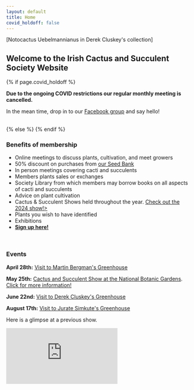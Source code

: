 ```yaml
---
layout: default
title: Home
covid_holdoff: false
---
```

<section class="clearfix index">
    <div id="index_banner">
    </div>
   <div class="credits">
       [Notocactus Uebelmannianus in Derek Cluskey's collection] 
    </div>
    <h2 class="index_header">
        Welcome to the Irish Cactus and Succulent Society Website
    </h2>
</section>

<!-- Calendar -->
<section class="timetable clearfix">
    <div class="container">
        {% if page.covid_holdoff %}
        <strong><p class="center">
            Due to the ongoing COVID restrictions our regular monthly meeting is cancelled.
        </p></strong>
        <p class="center">
            In the mean time, drop in to our <a href="{{ site.facebook_group_url }}" target="_blank">Facebook group</a> and say hello!
        </p>
        <br />
        {% else %}
<!--        <p class="center" style="margin-top:-10px; font-size:1.7em;">
           <strong>ANNUAL PLANT SALE</strong>
        </p>
        <p class="center" style="font-size:1.2em;">
            <strong>Our next meeting/PLANT SALE is on Thursday, June 9th at 7:30pm at the Botanic Gardens.</strong>
        </p>
        <p class="center" style="margin-top:-10px; font-size:1.2em;">
            We hope to see you all there! 
        </p>
-->
        {% endif %}
    </div>
</section>

<!-- become a member -->
<section id="" class="potting clearfix">
    <div class="potting_small onleft">
        <div class="text" style="display:none">
            <h3>
                Become a member!*:)
            </h3>
        </div>
    </div>
    <div class="potting_small onright">
        <div class="text">
            <h3>
                <strong>
                    Benefits of membership
                </strong>
            </h3>
            <ul>
                <li>Online meetings to discuss plants, cultivation, and meet growers</li>
		<li>50% discount on purchases from <a href="https://irelandcactus.com/seedbank.html">our Seed Bank</a></li>
                <li>In person meetings covering cacti and succulents</li>
                <li>Members plants sales or exchanges</li>
                <li>Society Library from which members may borrow books on all aspects of cacti and succulents</li>
                <li>Advice on plant cultivation</li>
                <li>Cactus & Succulent Shows held throughout the year. <a href="https://www.irelandcactus.com/show2024.html">Check out the 2024 show!><a/></li>
                <li>Plants you wish to have identified</li>
                <li>Exhibitions</li>
                <li><b><a href="https://www.irelandcactus.com/join.html">Sign up here!</a></b></li>
            </ul>
        </div>
    </div>
</section>
<!-- Container element for parallax-->
<div class="potting_para"></div>
<section class="medias clearfix">
    <div class="main_wrapper">
        <br>
        <div class="video-related">
            <h3>
                <strong>
                    Events
                </strong>
            </h3>
            <p> <b>April 28th:</b> <a href="https://www.facebook.com/events/1112751436732005/">Visit to Martin Bergman's Greenhouse</a></p>
            <p> <b>May 25th:</b> <a href="https://www.facebook.com/events/2029021420812053/">Cactus and Succulent Show at the National Botanic Gardens</a>. <a href="https://www.irelandcactus.com/show2024.html">Click for more information!</a></p>
            <p> <b>June 22nd:</b> <a href="https://www.facebook.com/events/3424715277673778/">Visit to Derek Cluskey's Greenhouse</a></p>
            <p> <b>August 17th:</b> <a href="https://www.facebook.com/events/766119132142495/">Visit to Jurate Simkute's Greenhouse</a></p>
            <p> Here is a glimpse at a previous show.</p>
        </div>
        <!-- video cactus show -->
        <div class="video">
            <iframe src="https://www.youtube.com/embed/nULIo2jaWdo" title="YouTube video player" frameborder="0" allow="accelerometer; autoplay; clipboard-write; encrypted-media; gyroscope; picture-in-picture" allowfullscreen></iframe>
        </div>
    </div>
</section>
